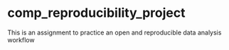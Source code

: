 # comp_reproducibility_project
This is an assignment to practice an open and reproducible data analysis workflow

